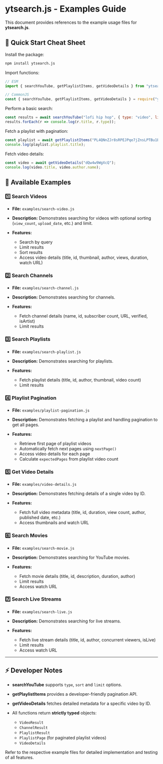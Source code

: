 # ytsearch.js - Examples Guide

This document provides references to the example usage files for **ytsearch.js**.

## 🔹 Quick Start Cheat Sheet

Install the package:

```bash
npm install ytsearch.js
```

Import functions:

```js
// ESM
import { searchYouTube, getPlaylistItems, getVideoDetails } from "ytsearch.js";

// CommonJS
const { searchYouTube, getPlaylistItems, getVideoDetails } = require("ytsearch.js");
```

Perform a basic search:

```js
const results = await searchYouTube("lofi hip hop", { type: "video", limit: 5 });
results.forEach(r => console.log(r.title, r.type));
```

Fetch a playlist with pagination:

```js
const playlist = await getPlaylistItems("PL4QNnZJr8sRPEJPqe7jZnsLPTBu1E3nIY");
console.log(playlist.playlist.title);
```

Fetch video details:

```js
const video = await getVideoDetails("dQw4w9WgXcQ");
console.log(video.title, video.author.name);
```

## 📌 Available Examples

### 1️⃣ Search Videos

* **File:** `examples/search-video.js`
* **Description:** Demonstrates searching for videos with optional sorting (`view_count`, `upload_date`, etc.) and limit.
* **Features:**

  * Search by query
  * Limit results
  * Sort results
  * Access video details (title, id, thumbnail, author, views, duration, watch URL)

### 2️⃣ Search Channels

* **File:** `examples/search-channel.js`
* **Description:** Demonstrates searching for channels.
* **Features:**

  * Fetch channel details (name, id, subscriber count, URL, verified, isArtist)
  * Limit results

### 3️⃣ Search Playlists

* **File:** `examples/search-playlist.js`
* **Description:** Demonstrates searching for playlists.
* **Features:**

  * Fetch playlist details (title, id, author, thumbnail, video count)
  * Limit results

### 4️⃣ Playlist Pagination

* **File:** `examples/playlist-pagination.js`
* **Description:** Demonstrates fetching a playlist and handling pagination to get all pages.
* **Features:**

  * Retrieve first page of playlist videos
  * Automatically fetch next pages using `nextPage()`
  * Access video details for each page
  * Calculate `expectedPages` from playlist video count

### 5️⃣ Get Video Details

* **File:** `examples/video-details.js`
* **Description:** Demonstrates fetching details of a single video by ID.
* **Features:**

  * Fetch full video metadata (title, id, duration, view count, author, published date, etc.)
  * Access thumbnails and watch URL

### 6️⃣ Search Movies

* **File:** `examples/search-movie.js`
* **Description:** Demonstrates searching for YouTube movies.
* **Features:**

  * Fetch movie details (title, id, description, duration, author)
  * Limit results
  * Access watch URL

### 7️⃣ Search Live Streams

* **File:** `examples/search-live.js`
* **Description:** Demonstrates searching for live streams.
* **Features:**

  * Fetch live stream details (title, id, author, concurrent viewers, isLive)
  * Limit results
  * Access watch URL

---

## ⚡ Developer Notes

* **searchYouTube** supports `type`, `sort` and `limit` options.
* **getPlaylistItems** provides a developer-friendly pagination API.
* **getVideoDetails** fetches detailed metadata for a specific video by ID.
* All functions return **strictly typed** objects:

  * `VideoResult`
  * `ChannelResult`
  * `PlaylistResult`
  * `PlaylistPage` (for paginated playlist videos)
  * `VideoDetails`

Refer to the respective example files for detailed implementation and testing of all features.
